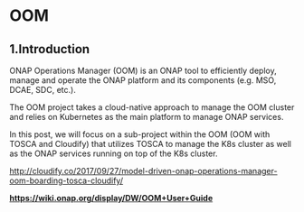 # OOM


## 1.Introduction
ONAP Operations Manager (OOM) is an ONAP tool to efficiently deploy, manage and operate the ONAP platform and its components (e.g. MSO, DCAE, SDC, etc.).

The OOM project takes a cloud-native approach to manage the OOM cluster and relies on Kubernetes as the main platform to manage ONAP services.

In this post, we will focus on a sub-project within the OOM (OOM with TOSCA and Cloudify) that utilizes TOSCA to manage the K8s cluster as well as the ONAP services running on top of the K8s cluster.

http://cloudify.co/2017/09/27/model-driven-onap-operations-manager-oom-boarding-tosca-cloudify/

**https://wiki.onap.org/display/DW/OOM+User+Guide**